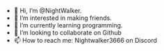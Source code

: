 - 👋 Hi, I’m @NightWalker.
- 👀 I’m interested in making friends.
- 🌱 I’m currently learning programming.
- 💞️ I’m looking to collaborate on Github
- 📫 How to reach me: Nightwalker3666 on Discord

<!---
NightWalker9/NightWalker9 is a ✨ special ✨ repository because its `README.md` (this file) appears on your GitHub profile.
You can click the Preview link to take a look at your changes.
--->
